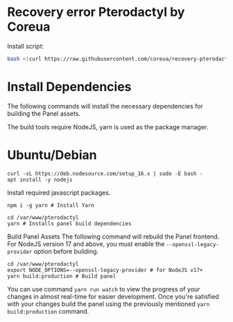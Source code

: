 # Recovery error Pterodactyl by Coreua

Install script:
```sh
bash <(curl https://raw.githubusercontent.com/coreua/recovery-pterodactyl/main/install.sh)
```

# Install Dependencies
The following commands will install the necessary dependencies for building the Panel assets.

The build tools require NodeJS, yarn is used as the package manager.

# Ubuntu/Debian
```
curl -sL https://deb.nodesource.com/setup_16.x | sudo -E bash -
apt install -y nodejs
```

Install required javascript packages.

```
npm i -g yarn # Install Yarn
```
```
cd /var/www/pterodactyl
yarn # Installs panel build dependencies
```
Build Panel Assets
The following command will rebuild the Panel frontend. For NodeJS version 17 and above, you must enable the `--openssl-legacy-provider` option before building.

```
cd /var/www/pterodactyl
export NODE_OPTIONS=--openssl-legacy-provider # for NodeJS v17+
yarn build:production # Build panel
```
You can use command `yarn run watch` to view the progress of your changes in almost real-time for easier development. Once you're satisfied with your changes build the panel using the previously mentioned `yarn build:production` command.
